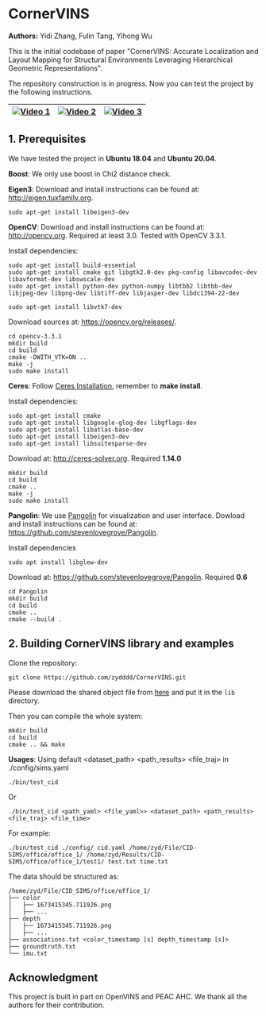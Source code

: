 # CornerVINS

**Authors:** Yidi Zhang, Fulin Tang, Yihong Wu

This is the initial codebase of paper "CornerVINS: Accurate Localization and Layout Mapping for Structural Environments Leveraging Hierarchical Geometric Representations".

The repository construction is in progress. 
Now you can test the project by the following instructions.

| [![Video 1](https://res.cloudinary.com/marcomontalbano/image/upload/v1737707381/video_to_markdown/images/youtube--q5JLuBHbFxs-c05b58ac6eb4c4700831b2b3070cd403.jpg)](https://youtu.be/q5JLuBHbFxs) | [![Video 2](https://res.cloudinary.com/marcomontalbano/image/upload/v1737707435/video_to_markdown/images/youtube--nfBJ4QxDRt8-c05b58ac6eb4c4700831b2b3070cd403.jpg)](https://youtu.be/nfBJ4QxDRt8) | [![Video 3](https://res.cloudinary.com/marcomontalbano/image/upload/v1737707466/video_to_markdown/images/youtube--NG9TGNDeIps-c05b58ac6eb4c4700831b2b3070cd403.jpg)](https://youtu.be/NG9TGNDeIps) |
|---|---|---|

## 1. Prerequisites
We have tested the project in **Ubuntu 18.04** and **Ubuntu 20.04**.

**Boost**: We only use boost in Chi2 distance check.

**Eigen3**: Download and install instructions can be found at: http://eigen.tuxfamily.org.
```
sudo apt-get install libeigen3-dev
```
**OpenCV**:
Download and install instructions can be found at: http://opencv.org.
Required at least 3.0. Tested with OpenCV 3.3.1.

Install dependencies:
```
sudo apt-get install build-essential
sudo apt-get install cmake git libgtk2.0-dev pkg-config libavcodec-dev libavformat-dev libswscale-dev
sudo apt-get install python-dev python-numpy libtbb2 libtbb-dev libjpeg-dev libpng-dev libtiff-dev libjasper-dev libdc1394-22-dev
```
```
sudo apt-get install libvtk7-dev
```
Download sources at: https://opencv.org/releases/.

```
cd opencv-3.3.1
mkdir build
cd build
cmake -DWITH_VTK=ON ..
make -j
sudo make install
```

**Ceres**:
Follow [Ceres Installation](http://ceres-solver.org/installation.html), remember to **make install**.

Install dependencies:
```
sudo apt-get install cmake
sudo apt-get install libgoogle-glog-dev libgflags-dev
sudo apt-get install libatlas-base-dev
sudo apt-get install libeigen3-dev
sudo apt-get install libsuitesparse-dev
```
Download at: http://ceres-solver.org. Required **1.14.0**
```
mkdir build
cd build
cmake ..
make -j
sudo make install
```
**Pangolin**:
We use [Pangolin](https://github.com/stevenlovegrove/Pangolin) for visualization and user interface.
Dowload and install instructions can be found at: https://github.com/stevenlovegrove/Pangolin.

Install dependencies
```
sudo apt install libglew-dev
```
Download at: https://github.com/stevenlovegrove/Pangolin. Required **0.6**
```
cd Pangolin
mkdir build
cd build
cmake ..
cmake --build .
```
## 2. Building CornerVINS library and examples
Clone the repository:
```
git clone https://github.com/zydddd/CornerVINS.git
```
Please download the shared object file from  [here](https://drive.google.com/file/d/1DPeP46gTaTSOTJH4XNwSr_cskvurhojT/view?usp=sharing) and put it in the `lib` directory.

Then you can compile the whole system:
```
mkdir build
cd build
cmake .. && make
```

**Usages**:
Using default <dataset_path> <path_results> <file_traj> in ./config/sims.yaml
```
./bin/test_cid
```
Or
```
./bin/test_cid <path_yaml> <file_yaml>> <dataset_path> <path_results> <file_traj> <file_time> 
```
For example:
```
./bin/test_cid ./config/ cid.yaml /home/zyd/File/CID-SIMS/office/office_1/ /home/zyd/Results/CID-SIMS/office/office_1/test1/ test.txt time.txt
```

The data should be structured as:
```
/home/zyd/File/CID_SIMS/office/office_1/
├── color
│   ├── 1673415345.711926.png
│   ├── ...
├── depth
│   ├── 1673415345.711926.png
│   ├── ...
├── associations.txt <color_timestamp [s] depth_timestamp [s]>
├── groundtruth.txt
└── imu.txt
```

## Acknowledgment

This project is built in part on OpenVINS and PEAC AHC.
We thank all the authors for their contribution.